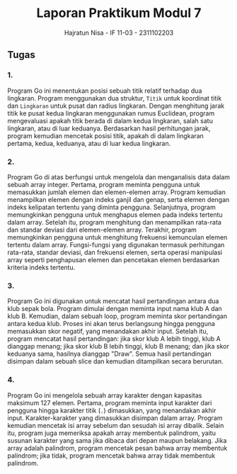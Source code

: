 ## <h1 align="center">Laporan Praktikum Modul 7 </h1>
<p align="center">Hajratun Nisa - IF 11-03 - 2311102203 </p>

## Tugas 

### 1. 

Program Go ini menentukan posisi sebuah titik relatif terhadap dua lingkaran. Program menggunakan dua struktur, `Titik` untuk koordinat titik dan `Lingkaran` untuk pusat dan radius lingkaran. Dengan menghitung jarak titik ke pusat kedua lingkaran menggunakan rumus Euclidean, program mengevaluasi apakah titik berada di dalam kedua lingkaran, salah satu lingkaran, atau di luar keduanya. Berdasarkan hasil perhitungan jarak, program kemudian mencetak posisi titik, apakah di dalam lingkaran pertama, kedua, keduanya, atau di luar kedua lingkaran.

### 2. 

Program Go di atas berfungsi untuk mengelola dan menganalisis data dalam sebuah array integer. Pertama, program meminta pengguna untuk memasukkan jumlah elemen dan elemen-elemen array. Program kemudian menampilkan elemen dengan indeks ganjil dan genap, serta elemen dengan indeks kelipatan tertentu yang diminta pengguna. Selanjutnya, program memungkinkan pengguna untuk menghapus elemen pada indeks tertentu dalam array. Setelah itu, program menghitung dan menampilkan rata-rata dan standar deviasi dari elemen-elemen array. Terakhir, program memungkinkan pengguna untuk menghitung frekuensi kemunculan elemen tertentu dalam array. Fungsi-fungsi yang digunakan termasuk perhitungan rata-rata, standar deviasi, dan frekuensi elemen, serta operasi manipulasi array seperti penghapusan elemen dan pencetakan elemen berdasarkan kriteria indeks tertentu.

### 3. 

Program Go ini digunakan untuk mencatat hasil pertandingan antara dua klub sepak bola. Program dimulai dengan meminta input nama klub A dan klub B. Kemudian, dalam sebuah loop, program meminta skor pertandingan antara kedua klub. Proses ini akan terus berlangsung hingga pengguna memasukkan skor negatif, yang menandakan akhir input. Setelah itu, program mencatat hasil pertandingan: jika skor klub A lebih tinggi, klub A dianggap menang; jika skor klub B lebih tinggi, klub B menang; dan jika skor keduanya sama, hasilnya dianggap "Draw". Semua hasil pertandingan disimpan dalam sebuah slice dan kemudian ditampilkan secara berurutan.

### 4. 

Program Go ini mengelola sebuah array karakter dengan kapasitas maksimum 127 elemen. Pertama, program meminta input karakter dari pengguna hingga karakter titik (`.`) dimasukkan, yang menandakan akhir input. Karakter-karakter yang dimasukkan disimpan dalam array. Program kemudian mencetak isi array sebelum dan sesudah isi array dibalik. Selain itu, program juga memeriksa apakah array membentuk palindrom, yaitu susunan karakter yang sama jika dibaca dari depan maupun belakang. Jika array adalah palindrom, program mencetak pesan bahwa array membentuk palindrom; jika tidak, program mencetak bahwa array tidak membentuk palindrom.